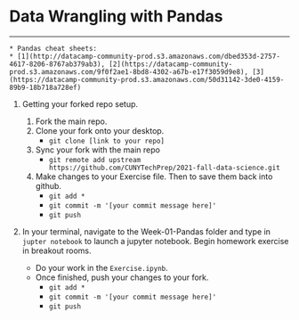 # Data Wrangling with Pandas
---
	* Pandas cheat sheets:
    * [1](http://datacamp-community-prod.s3.amazonaws.com/dbed353d-2757-4617-8206-8767ab379ab3), [2](https://datacamp-community-prod.s3.amazonaws.com/9f0f2ae1-8bd8-4302-a67b-e17f3059d9e8), [3](https://datacamp-community-prod.s3.amazonaws.com/50d31142-3de0-4159-89b9-18b718a728ef)


1. Getting your forked repo setup.
	1. Fork the main repo. 
	2. Clone your fork onto your desktop. 
		* `git clone [link to your repo]`
	3. Sync your fork with the main repo 
		* `git remote add upstream https://github.com/CUNYTechPrep/2021-fall-data-science.git`
	4. Make changes to your Exercise file. Then to save them back into github.
		* `git add *`
		* `git commit -m '[your commit message here]'`
		* `git push`


2.  In your terminal, navigate to the Week-01-Pandas folder and type in `jupter notebook` to launch a jupyter notebook. Begin homework exercise in breakout rooms.
	* Do your work in the `Exercise.ipynb`.
	* Once finished, push your changes to your fork.
		* `git add *`
		* `git commit -m '[your commit message here]'`
		* `git push`